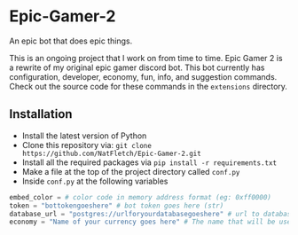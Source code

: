 # Epic-Gamer-2
An epic bot that does epic things.

This is an ongoing project that I work on from time to time. Epic Gamer 2 is a rewrite of my original epic gamer discord bot. This bot currently has configuration, developer, economy, fun, info, and suggestion commands. Check out the source code for these commands in the `extensions` directory.

## Installation
- Install the latest version of Python
- Clone this repository via:
```git clone https://github.com/NatFletch/Epic-Gamer-2.git```
- Install all the required packages via
```pip install -r requirements.txt```
- Make a file at the top of the project directory called `conf.py`
- Inside `conf.py` at the following variables
```py
embed_color = # color code in memory address format (eg: 0xff0000)
token = "bottokengoeshere" # bot token goes here (str)
database_url = "postgres://urlforyourdatabasegoeshere" # url to database goes here (str)
economy = "Name of your currency goes here" # The name that will be used for currency. eg "coins" will make the the unit for the economy currency coins (str)
```
